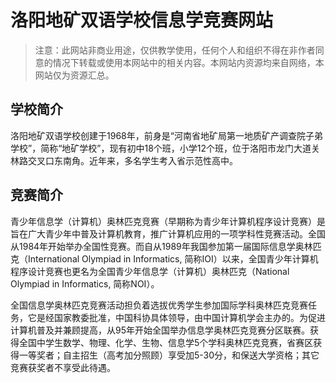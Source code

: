# 洛阳地矿双语学校信息学竞赛网站

> 注意：此网站非商业用途，仅供教学使用，任何个人和组织不得在非作者同意的情况下转载或使用本网站中的相关内容。本网站内资源均来自网络，本网站仅为资源汇总。

## 学校简介
洛阳地矿双语学校创建于1968年，前身是“河南省地矿局第一地质矿产调查院子弟学校”，简称“地矿学校”，现有初中18个班，小学12个班，位于洛阳市龙门大道关林路交叉口东南角。近年来，多名学生考入省示范性高中。
## 竞赛简介
青少年信息学（计算机）奥林匹克竞赛（早期称为青少年计算机程序设计竞赛）是旨在广大青少年中普及计算机教育，推广计算机应用的一项学科性竞赛活动。全国从1984年开始举办全国性竞赛。而自从1989年我国参加第一届国际信息学奥林匹克（International Olympiad in Informatics, 简称IOI）以来，全国青少年计算机程序设计竞赛也更名为全国青少年信息学（计算机）奥林匹克（National Olympiad in Informatics, 简称NOI）。

全国信息学奥林匹克竞赛活动担负着选拔优秀学生参加国际学科奥林匹克竞赛任务，它是经国家教委批准，中国科协具体领导，由中国计算机学会主办的。为促进计算机普及并兼顾提高，从95年开始全国举办信息学奥林匹克竞赛分区联赛。获得全国中学生数学、物理、化学、生物、信息学5个学科奥林匹克竞赛，省赛区获得一等奖者；自主招生（高考加分照顾）享受加5-30分，和保送大学资格；其它竞赛获奖者不享受此待遇。
